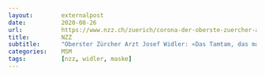 ```yaml
---
layout:        externalpost
date:          2020-08-26
url:           https://www.nzz.ch/zuerich/corona-der-oberste-zuercher-arzt-josef-widler-aeussert-kritik-ld.1571770
title:         NZZ
subtitle:      "Oberster Zürcher Arzt Josef Widler: «Das Tamtam, das man um die Maskenpflicht macht, ist momentan nicht richtig»"
categories:    MSM
tags:          [nzz, widler, maske]
---
```


